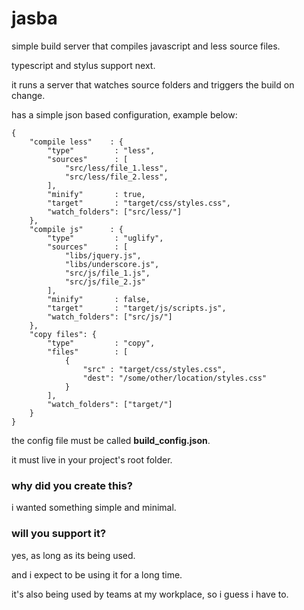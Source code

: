 # jasba

simple build server that compiles javascript and less source files.

typescript and stylus support next.

it runs a server that watches source folders and triggers the build on change.

has a simple json based configuration, example below:

    {
        "compile less"    : {
            "type"         : "less",
            "sources"      : [
                "src/less/file_1.less",
                "src/less/file_2.less",
            ],
            "minify"       : true,
            "target"       : "target/css/styles.css",
            "watch_folders": ["src/less/"]
        },
        "compile js"      : {
            "type"         : "uglify",
            "sources"      : [
                "libs/jquery.js",
                "libs/underscore.js",
                "src/js/file_1.js",
                "src/js/file_2.js"
            ],
            "minify"       : false,
            "target"       : "target/js/scripts.js",
            "watch_folders": ["src/js/"]
        },
        "copy files": {
            "type"         : "copy",
            "files"        : [
                {
                    "src" : "target/css/styles.css",
                    "dest": "/some/other/location/styles.css"
                }
            ],
            "watch_folders": ["target/"]
        }
    }

the config file must be called **build_config.json**.

it must live in your project's root folder.

### why did you create this?

i wanted something simple and minimal.

### will you support it?

yes, as long as its being used.

and i expect to be using it for a long time.

it's also being used by teams at my workplace, so i guess i have to.
